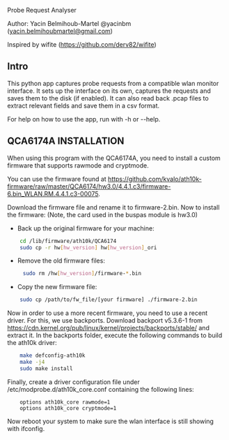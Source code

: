 
Probe Request Analyser

  

Author: Yacin Belmihoub-Martel @yacinbm (yacin.belmihoubmartel@gmail.com)

  

Inspired by wifite (https://github.com/derv82/wifite)

  
## Intro
This python app captures probe requests from a compatible wlan monitor interface. It sets up the interface on its own, captures the requests and saves them to the disk (if enabled). It can also read back .pcap files to extract relevant fields and save them in a csv format.

For help on how to use the app, run with -h or --help.

## QCA6174A INSTALLATION

When using this program with the QCA6174A, you need to install a custom firmware that supports rawmode and cryptmode. 

You can use the firmware found at https://github.com/kvalo/ath10k-firmware/raw/master/QCA6174/hw3.0/4.4.1.c3/firmware-6.bin_WLAN.RM.4.4.1.c3-00075.

Download the firmware file and rename it to firmware-2.bin. Now to install the firmware:
(Note, the card used in the buspas module is hw3.0)

* Back up the original firmware for your machine:
```bash
	cd /lib/firmware/ath10k/QCA6174
	sudo cp -r hw[hw_version] hw[hw_version]_ori
```
* Remove the old firmware files:
```bash
	 sudo rm /hw[hw_version]/firmware-*.bin
```
* Copy the new firmware file:
```bash
	sudo cp /path/to/fw_file/[your firmware] ./firmware-2.bin
```

Now in order to use a more recent firmware, you need to use a recent driver. For this, we use backports. Download backport v5.3.6-1 from https://cdn.kernel.org/pub/linux/kernel/projects/backports/stable/ and extract it. In the backports folder, execute the following commands to build the ath10k driver:
```bash
	make defconfig-ath10k
	make -j4
	sudo make install
```
Finally, create a driver configuration file under /etc/modprobe.d/ath10k_core.conf containing the following lines:
```
	options ath10k_core rawmode=1
	options ath10k_core cryptmode=1
```
Now reboot your system to make sure the wlan interface is still showing with ifconfig.
